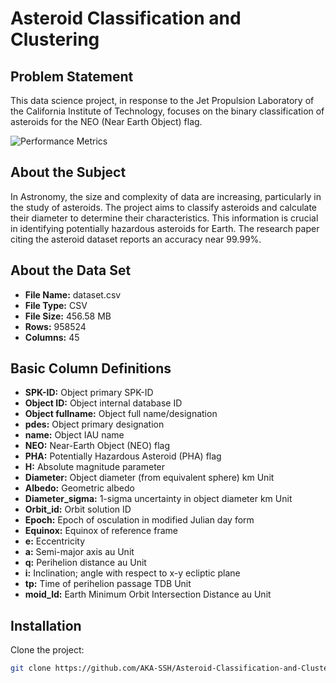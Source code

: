 # Asteroid Classification and Clustering

## Problem Statement
This data science project, in response to the Jet Propulsion Laboratory of the California Institute of Technology, focuses on the binary classification of asteroids for the NEO (Near Earth Object) flag.

![Performance Metrics](https://i.imgur.com/MH9vquS.png)

## About the Subject
In Astronomy, the size and complexity of data are increasing, particularly in the study of asteroids. The project aims to classify asteroids and calculate their diameter to determine their characteristics. This information is crucial in identifying potentially hazardous asteroids for Earth. The research paper citing the asteroid dataset reports an accuracy near 99.99%.

## About the Data Set
- **File Name:** dataset.csv
- **File Type:** CSV
- **File Size:** 456.58 MB
- **Rows:** 958524
- **Columns:** 45

## Basic Column Definitions
- **SPK-ID:** Object primary SPK-ID
- **Object ID:** Object internal database ID
- **Object fullname:** Object full name/designation
- **pdes:** Object primary designation
- **name:** Object IAU name
- **NEO:** Near-Earth Object (NEO) flag
- **PHA:** Potentially Hazardous Asteroid (PHA) flag
- **H:** Absolute magnitude parameter
- **Diameter:** Object diameter (from equivalent sphere) km Unit
- **Albedo:** Geometric albedo
- **Diameter_sigma:** 1-sigma uncertainty in object diameter km Unit
- **Orbit_id:** Orbit solution ID
- **Epoch:** Epoch of osculation in modified Julian day form
- **Equinox:** Equinox of reference frame
- **e:** Eccentricity
- **a:** Semi-major axis au Unit
- **q:** Perihelion distance au Unit
- **i:** Inclination; angle with respect to x-y ecliptic plane
- **tp:** Time of perihelion passage TDB Unit
- **moid_ld:** Earth Minimum Orbit Intersection Distance au Unit

## Installation
Clone the project:
```bash
git clone https://github.com/AKA-SSH/Asteroid-Classification-and-Clustering.git
